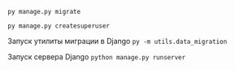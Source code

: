 ```py manage.py migrate```

```py manage.py createsuperuser```

Запуск утилиты миграции в Django ```py -m utils.data_migration```

Запуск сервера Django ```python manage.py runserver```

